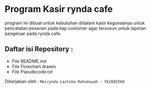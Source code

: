 # Program Kasir rynda cafe

program ini dibuat untuk kebutuhan didalam kasir kegunaanya untuk pencatatan pesanan pada tiap customer agar tersusun untuk laporan pengeluar pada rynda cafe.

## Daftar isi Repository :
- File README.md
- File Flowchart.drawio
- File Pseudecode.txt

Dikerjakan oleh :
`Meirynda Lastika Rahimsyah - FE2692568`